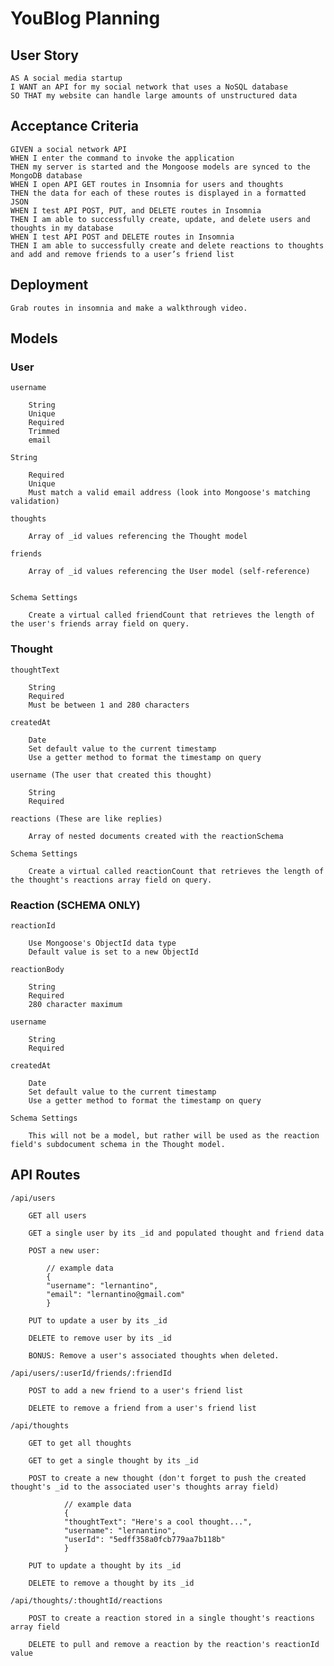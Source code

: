 # YouBlog Planning

## User Story
    
    AS A social media startup
    I WANT an API for my social network that uses a NoSQL database
    SO THAT my website can handle large amounts of unstructured data

## Acceptance Criteria
    
    GIVEN a social network API
    WHEN I enter the command to invoke the application
    THEN my server is started and the Mongoose models are synced to the MongoDB database
    WHEN I open API GET routes in Insomnia for users and thoughts
    THEN the data for each of these routes is displayed in a formatted JSON
    WHEN I test API POST, PUT, and DELETE routes in Insomnia
    THEN I am able to successfully create, update, and delete users and thoughts in my database
    WHEN I test API POST and DELETE routes in Insomnia
    THEN I am able to successfully create and delete reactions to thoughts and add and remove friends to a user’s friend list

## Deployment

    Grab routes in insomnia and make a walkthrough video.

## Models
    
### User

    username

        String
        Unique
        Required
        Trimmed
        email

    String

        Required
        Unique
        Must match a valid email address (look into Mongoose's matching validation)
        
    thoughts

        Array of _id values referencing the Thought model
    
    friends

        Array of _id values referencing the User model (self-reference)
    
        
    Schema Settings

        Create a virtual called friendCount that retrieves the length of the user's friends array field on query.
    

### Thought

    thoughtText

        String
        Required
        Must be between 1 and 280 characters

    createdAt   

        Date
        Set default value to the current timestamp
        Use a getter method to format the timestamp on query

    username (The user that created this thought)

        String
        Required

    reactions (These are like replies)

        Array of nested documents created with the reactionSchema

    Schema Settings

        Create a virtual called reactionCount that retrieves the length of the thought's reactions array field on query.


### Reaction (SCHEMA ONLY)

    reactionId

        Use Mongoose's ObjectId data type
        Default value is set to a new ObjectId

    reactionBody

        String
        Required
        280 character maximum

    username
    
        String
        Required

    createdAt

        Date
        Set default value to the current timestamp
        Use a getter method to format the timestamp on query

    Schema Settings
    
        This will not be a model, but rather will be used as the reaction field's subdocument schema in the Thought model.
    

## API Routes

    /api/users

        GET all users

        GET a single user by its _id and populated thought and friend data

        POST a new user:

            // example data
            {
            "username": "lernantino",
            "email": "lernantino@gmail.com"
            }
    
        PUT to update a user by its _id

        DELETE to remove user by its _id

        BONUS: Remove a user's associated thoughts when deleted.

    /api/users/:userId/friends/:friendId

        POST to add a new friend to a user's friend list

        DELETE to remove a friend from a user's friend list

    /api/thoughts

        GET to get all thoughts

        GET to get a single thought by its _id

        POST to create a new thought (don't forget to push the created thought's _id to the associated user's thoughts array field)

                // example data
                {
                "thoughtText": "Here's a cool thought...",
                "username": "lernantino",
                "userId": "5edff358a0fcb779aa7b118b"
                }
        
        PUT to update a thought by its _id

        DELETE to remove a thought by its _id

    /api/thoughts/:thoughtId/reactions

        POST to create a reaction stored in a single thought's reactions array field

        DELETE to pull and remove a reaction by the reaction's reactionId value

